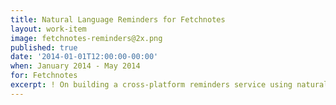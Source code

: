```yaml
---
title: Natural Language Reminders for Fetchnotes
layout: work-item
image: fetchnotes-reminders@2x.png
published: true
date: '2014-01-01T12:00:00-00:00'
when: January 2014 - May 2014
for: Fetchnotes
excerpt: ! On building a cross-platform reminders service using natural language input, with a micro-service architecture.
---
```


